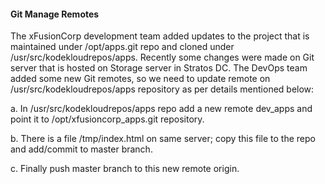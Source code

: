 #### Git Manage Remotes

The xFusionCorp development team added updates to the project that is maintained under /opt/apps.git repo and cloned under /usr/src/kodekloudrepos/apps. Recently some changes were made on Git server that is hosted on Storage server in Stratos DC. The DevOps team added some new Git remotes, so we need to update remote on /usr/src/kodekloudrepos/apps repository as per details mentioned below:

a. In /usr/src/kodekloudrepos/apps repo add a new remote dev_apps and point it to /opt/xfusioncorp_apps.git repository.

b. There is a file /tmp/index.html on same server; copy this file to the repo and add/commit to master branch.

c. Finally push master branch to this new remote origin.
